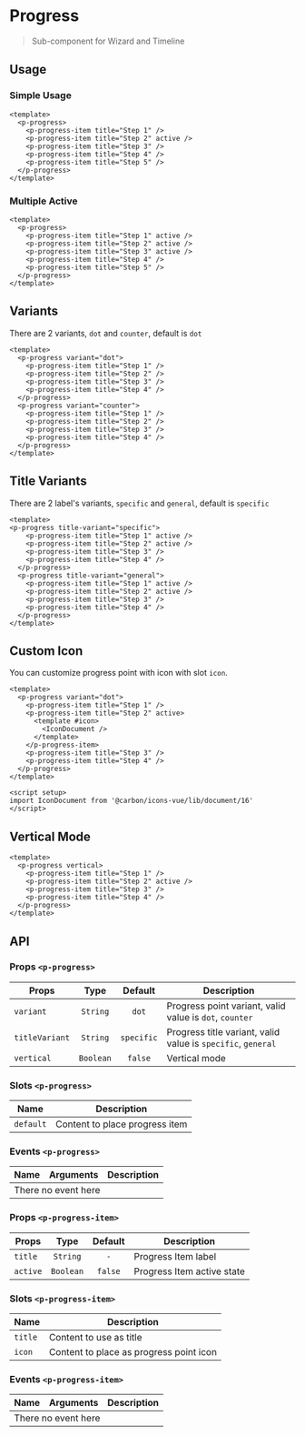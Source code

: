 <script setup>
  import pProgress from './Progress.vue'
  import pProgressItem from './ProgressItem.vue'
  import IconDocument from '@carbon/icons-vue/lib/document/16'
</script>

# Progress
> Sub-component for Wizard and Timeline

## Usage

### Simple Usage

<preview>
  <p-progress>
    <p-progress-item title="Step 1" />
    <p-progress-item title="Step 2" active />
    <p-progress-item title="Step 3" />
    <p-progress-item title="Step 4" />
    <p-progress-item title="Step 5" />
  </p-progress>
</preview>

```vue
<template>
  <p-progress>
    <p-progress-item title="Step 1" />
    <p-progress-item title="Step 2" active />
    <p-progress-item title="Step 3" />
    <p-progress-item title="Step 4" />
    <p-progress-item title="Step 5" />
  </p-progress>
</template>
```

### Multiple Active

<preview>
  <p-progress>
    <p-progress-item title="Step 1" active />
    <p-progress-item title="Step 2" active />
    <p-progress-item title="Step 3" active />
    <p-progress-item title="Step 4" />
    <p-progress-item title="Step 5" />
  </p-progress>
</preview>

```vue
<template>
  <p-progress>
    <p-progress-item title="Step 1" active />
    <p-progress-item title="Step 2" active />
    <p-progress-item title="Step 3" active />
    <p-progress-item title="Step 4" />
    <p-progress-item title="Step 5" />
  </p-progress>
</template>
```

## Variants
There are 2 variants, `dot` and `counter`, default is `dot`

<preview class="flex-col gap-4">
  <p-progress variant="dot">
    <p-progress-item title="Step 1" />
    <p-progress-item title="Step 2" />
    <p-progress-item title="Step 3" />
    <p-progress-item title="Step 4" />
  </p-progress>
  <p-progress variant="counter">
    <p-progress-item title="Step 1" />
    <p-progress-item title="Step 2" />
    <p-progress-item title="Step 3" />
    <p-progress-item title="Step 4" />
  </p-progress>
</preview>

```vue
<template>
  <p-progress variant="dot">
    <p-progress-item title="Step 1" />
    <p-progress-item title="Step 2" />
    <p-progress-item title="Step 3" />
    <p-progress-item title="Step 4" />
  </p-progress>
  <p-progress variant="counter">
    <p-progress-item title="Step 1" />
    <p-progress-item title="Step 2" />
    <p-progress-item title="Step 3" />
    <p-progress-item title="Step 4" />
  </p-progress>
</template>
```

## Title Variants

There are 2 label's variants, `specific` and `general`, default is `specific`

<preview class="flex-col gap-4">
  <p-progress title-variant="specific">
    <p-progress-item title="Step 1" active />
    <p-progress-item title="Step 2" active />
    <p-progress-item title="Step 3" />
    <p-progress-item title="Step 4" />
  </p-progress>
  <p-progress title-variant="general">
    <p-progress-item title="Step 1" active />
    <p-progress-item title="Step 2" active />
    <p-progress-item title="Step 3" />
    <p-progress-item title="Step 4" />
  </p-progress>
</preview>

```vue
<template>
<p-progress title-variant="specific">
    <p-progress-item title="Step 1" active />
    <p-progress-item title="Step 2" active />
    <p-progress-item title="Step 3" />
    <p-progress-item title="Step 4" />
  </p-progress>
  <p-progress title-variant="general">
    <p-progress-item title="Step 1" active />
    <p-progress-item title="Step 2" active />
    <p-progress-item title="Step 3" />
    <p-progress-item title="Step 4" />
  </p-progress>
</template>
```

## Custom Icon
You can customize progress point with icon with slot `icon`.

<preview class="flex-col gap-4">
  <p-progress variant="dot">
    <p-progress-item title="Step 1" />
    <p-progress-item title="Step 2" active>
      <template #icon>
        <IconDocument />
      </template>
    </p-progress-item>
    <p-progress-item title="Step 3" />
    <p-progress-item title="Step 4" />
  </p-progress>
</preview>

```vue
<template>
  <p-progress variant="dot">
    <p-progress-item title="Step 1" />
    <p-progress-item title="Step 2" active>
      <template #icon>
        <IconDocument />
      </template>
    </p-progress-item>
    <p-progress-item title="Step 3" />
    <p-progress-item title="Step 4" />
  </p-progress>
</template>

<script setup>
import IconDocument from '@carbon/icons-vue/lib/document/16'
</script>
```

## Vertical Mode

<preview>
  <div class="h-96">
    <p-progress vertical>
      <p-progress-item title="Step 1" />
      <p-progress-item title="Step 2" active />
      <p-progress-item title="Step 3" />
      <p-progress-item title="Step 4" />
    </p-progress>
  </div>
</preview>

```vue
<template>
  <p-progress vertical>
    <p-progress-item title="Step 1" />
    <p-progress-item title="Step 2" active />
    <p-progress-item title="Step 3" />
    <p-progress-item title="Step 4" />
  </p-progress>
</template>
```

## API

### Props `<p-progress>`

| Props          |   Type    |  Default   | Description                                                  |
|----------------|:---------:|:----------:|--------------------------------------------------------------|
| `variant`      | `String`  |   `dot`    | Progress point variant, valid value is `dot`, `counter`      |
| `titleVariant` | `String`  | `specific` | Progress title variant, valid value is `specific`, `general` |
| `vertical`     | `Boolean` |  `false`   | Vertical mode                                                |

### Slots `<p-progress>`

| Name      | Description                    |
|-----------|--------------------------------|
| `default` | Content to place progress item |

### Events `<p-progress>`

<table>
  <thead>
    <tr>
      <th>Name</th>
      <th>Arguments</th>
      <th>Description</th>
    </tr>
  </thead>
  <tbody>
    <tr>
      <td colspan="3" class="text-center">There no event here</td>
    </tr>
  </tbody>
</table>

### Props `<p-progress-item>`

| Props    |   Type    | Default | Description                |
|----------|:---------:|:-------:|----------------------------|
| `title`  | `String`  |   `-`   | Progress Item label        |
| `active` | `Boolean` | `false` | Progress Item active state |

### Slots `<p-progress-item>`

| Name    | Description                             |
|---------|-----------------------------------------|
| `title` | Content to use as title                 |
| `icon`  | Content to place as progress point icon |

### Events `<p-progress-item>`

<table>
  <thead>
    <tr>
      <th>Name</th>
      <th>Arguments</th>
      <th>Description</th>
    </tr>
  </thead>
  <tbody>
    <tr>
      <td colspan="3" class="text-center">There no event here</td>
    </tr>
  </tbody>
</table>
